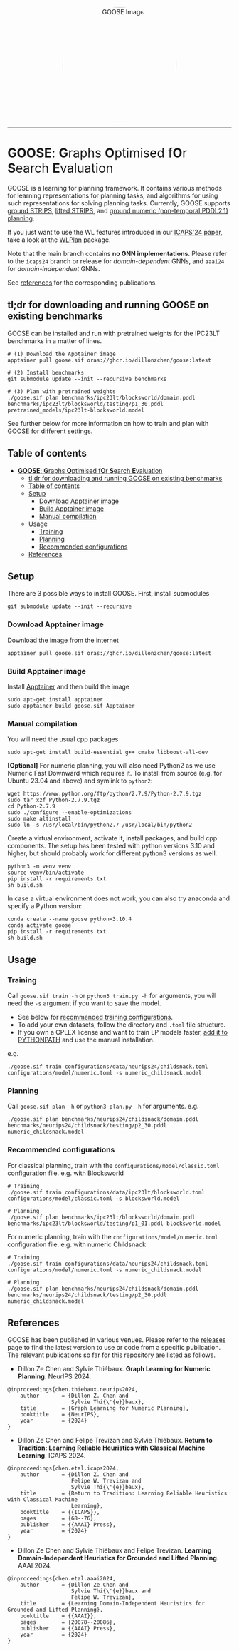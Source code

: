 <p align="center">
    <img src="goose.jpg" alt="GOOSE Image" style="height:256px; width:auto; border-radius: 50%;">
</p>

-------------------------------------------------------------------------------------------------------------

<span style="font-weight:normal">**GOOSE**: **G**raphs **O**ptimised f**O**r **S**earch **E**valuation</span>
=============================================================================================================

GOOSE is a learning for planning framework. It contains various methods for learning representations for planning tasks, and algorithms for using such representations for solving planning tasks. Currently, GOOSE supports [ground STRIPS](https://github.com/aibasel/downward), [lifted STRIPS](https://github.com/abcorrea/powerlifted), and [ground numeric (non-temporal PDDL2.1) planning](https://github.com/Kurorororo/numeric-fast-downward).

If you just want to use the WL features introduced in our [ICAPS'24 paper](https://arxiv.org/abs/2403.16508), take a look at the [WLPlan](https://github.com/DillonZChen/wlplan) package.

Note that the main branch contains **no GNN implementations**. Please refer to the `icaps24` branch or release for *domain-dependent* GNNs, and `aaai24` for *domain-independent* GNNs.

See [references](#references) for the corresponding publications.


## tl;dr for downloading and running GOOSE on existing benchmarks
GOOSE can be installed and run with pretrained weights for the IPC23LT benchmarks in a matter of lines.

```
# (1) Download the Apptainer image
apptainer pull goose.sif oras://ghcr.io/dillonzchen/goose:latest

# (2) Install benchmarks
git submodule update --init --recursive benchmarks

# (3) Plan with pretrained weights
./goose.sif plan benchmarks/ipc23lt/blocksworld/domain.pddl benchmarks/ipc23lt/blocksworld/testing/p1_30.pddl pretrained_models/ipc23lt-blocksworld.model
```

See further below for more information on how to train and plan with GOOSE for different settings.


## Table of contents
- [**GOOSE**: **G**raphs **O**ptimised f**O**r **S**earch **E**valuation](#goose-graphs-optimised-for-search-evaluation)
  - [tl;dr for downloading and running GOOSE on existing benchmarks](#tldr-for-downloading-and-running-goose-on-existing-benchmarks)
  - [Table of contents](#table-of-contents)
  - [Setup](#setup)
    - [Download Apptainer image](#download-apptainer-image)
    - [Build Apptainer image](#build-apptainer-image)
    - [Manual compilation](#manual-compilation)
  - [Usage](#usage)
    - [Training](#training)
    - [Planning](#planning)
    - [Recommended configurations](#recommended-configurations)
  - [References](#references)


## Setup

There are 3 possible ways to install GOOSE. First, install submodules

```
git submodule update --init --recursive
```


### Download Apptainer image
Download the image from the internet

    apptainer pull goose.sif oras://ghcr.io/dillonzchen/goose:latest


### Build Apptainer image
Install [Apptainer](https://apptainer.org/) and then build the image

    sudo apt-get install apptainer
    sudo apptainer build goose.sif Apptainer


### Manual compilation
You will need the usual cpp packages

    sudo apt-get install build-essential g++ cmake libboost-all-dev

**[Optional]** For numeric planning, you will also need Python2 as we use Numeric Fast Downward which requires it. To install from source (e.g. for Ubuntu 23.04 and above) and symlink to `python2`:

    wget https://www.python.org/ftp/python/2.7.9/Python-2.7.9.tgz
    sudo tar xzf Python-2.7.9.tgz
    cd Python-2.7.9
    sudo ./configure --enable-optimizations
    sudo make altinstall
    sudo ln -s /usr/local/bin/python2.7 /usr/local/bin/python2

Create a virtual environment, activate it, install packages, and build cpp components.
The setup has been tested with python versions 3.10 and higher, but should probably work for different python3 versions as well.

    python3 -m venv venv
    source venv/bin/activate
    pip install -r requirements.txt
    sh build.sh

In case a virtual environment does not work, you can also try anaconda and specify a Python version:

    conda create --name goose python=3.10.4
    conda activate goose
    pip install -r requirements.txt
    sh build.sh


## Usage


### Training
Call `goose.sif train -h` or `python3 train.py -h` for arguments, you will need the `-s` argument if you want to save the model.
- See below for [recommended training configurations](#recommended-configurations).
- To add your own datasets, follow the directory and `.toml` file structure.
- If you own a CPLEX license and want to train LP models faster, [add it to PYTHONPATH](https://www.ibm.com/docs/en/icos/22.1.1?topic=cplex-setting-up-python-api) and use the manual installation.

e.g.

    ./goose.sif train configurations/data/neurips24/childsnack.toml configurations/model/numeric.toml -s numeric_childsnack.model


### Planning
Call `goose.sif plan -h` or `python3 plan.py -h` for arguments.
e.g.

    ./goose.sif plan benchmarks/neurips24/childsnack/domain.pddl benchmarks/neurips24/childsnack/testing/p2_30.pddl numeric_childsnack.model


### Recommended configurations
For classical planning, train with the `configurations/model/classic.toml` configuration file.
e.g. with Blocksworld

    # Training
    ./goose.sif train configurations/data/ipc23lt/blocksworld.toml configurations/model/classic.toml -s blocksworld.model

    # Planning                 
    ./goose.sif plan benchmarks/ipc23lt/blocksworld/domain.pddl benchmarks/ipc23lt/blocksworld/testing/p1_01.pddl blocksworld.model

For numeric planning, train with the `configurations/model/numeric.toml` configuration file.
e.g. with numeric Childsnack

    # Training
    ./goose.sif train configurations/data/neurips24/childsnack.toml configurations/model/numeric.toml -s numeric_childsnack.model

    # Planning  
    ./goose.sif plan benchmarks/neurips24/childsnack/domain.pddl benchmarks/neurips24/childsnack/testing/p2_30.pddl numeric_childsnack.model


## References
GOOSE has been published in various venues. Please refer to the [releases](https://github.com/DillonZChen/goose/releases) page to find the latest version to use or code from a specific publication. The relevant publications so far for this repository are listed as follows.

- Dillon Ze Chen and Sylvie Thiébaux. **Graph Learning for Numeric Planning**. NeurIPS 2024.

```
@inproceedings{chen.thiebaux.neurips2024,
    author       = {Dillon Z. Chen and
                    Sylvie Thi{\'{e}}baux},
    title        = {Graph Learning for Numeric Planning},
    booktitle    = {NeurIPS},
    year         = {2024}
}
```

- Dillon Ze Chen and Felipe Trevizan and Sylvie Thiébaux. **Return to Tradition: Learning Reliable Heuristics with Classical Machine Learning**. ICAPS 2024.

```
@inproceedings{chen.etal.icaps2024,
    author       = {Dillon Z. Chen and
                    Felipe W. Trevizan and
                    Sylvie Thi{\'{e}}baux},
    title        = {Return to Tradition: Learning Reliable Heuristics with Classical Machine
                    Learning},
    booktitle    = {{ICAPS}},
    pages        = {68--76},
    publisher    = {{AAAI} Press},
    year         = {2024}
}
```

- Dillon Ze Chen and Sylvie Thiébaux and Felipe Trevizan. **Learning Domain-Independent Heuristics for Grounded and Lifted Planning**. AAAI 2024.

```
@inproceedings{chen.etal.aaai2024,
    author       = {Dillon Ze Chen and
                    Sylvie Thi{\'{e}}baux and
                    Felipe W. Trevizan},
    title        = {Learning Domain-Independent Heuristics for Grounded and Lifted Planning},
    booktitle    = {{AAAI}},
    pages        = {20078--20086},
    publisher    = {{AAAI} Press},
    year         = {2024}
}
```
